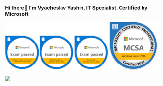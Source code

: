 ### Hi there👋 I'm Vyacheslav Yashin, IT Specialist.  Certified by Microsoft
<img src="certs.png">

<!--
**adv4000/adv4000** is a ✨ _special_ ✨ repository because its `README.md` (this file) appears on your GitHub profile.

Here are some ideas to get you started:

- 🔭 I’m currently working on ...
- 🌱 I’m currently learning ...
- 👯 I’m looking to collaborate on ...
- 🤔 I’m looking for help with ...
- 💬 Ask me about ...
- 📫 How to reach me: ...
- 😄 Pronouns: ...
- ⚡ Fun fact: ...


Certified by AWS, Google Cloud, Microsoft, HashiCorp, LPI
<img src="certificates.jpg">



-->
![](https://komarev.com/ghpvc/?username=adv4000&label=Views+Since+Nov2021&color=brightgreen)
